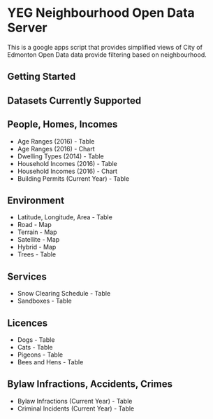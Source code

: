 # YEG Neighbourhood Open Data Server

This is a google apps script that provides simplified views of City of Edmonton Open Data data provide filtering based on neighbourhood.

## Getting Started


## Datasets Currently Supported


## People, Homes, Incomes
- Age Ranges (2016) - Table
- Age Ranges (2016) - Chart
- Dwelling Types (2014) - Table
- Household Incomes (2016) - Table
- Household Incomes (2016) - Chart
- Building Permits (Current Year) - Table

## Environment
- Latitude, Longitude, Area - Table
- Road - Map
- Terrain - Map
- Satellite - Map
- Hybrid - Map
- Trees - Table

## Services
- Snow Clearing Schedule - Table
- Sandboxes - Table

## Licences
- Dogs - Table
- Cats - Table
- Pigeons - Table
- Bees and Hens - Table


## Bylaw Infractions, Accidents, Crimes
- Bylaw Infractions (Current Year) - Table
- Criminal Incidents (Current Year) - Table
